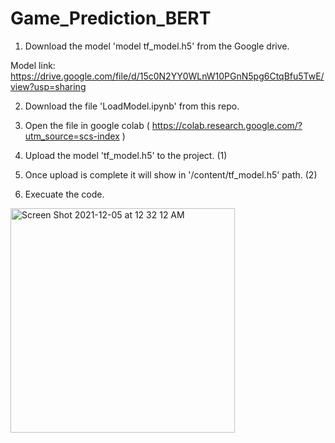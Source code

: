# Game_Prediction_BERT

1) Download the model 'model tf_model.h5' from the Google drive.

Model link: https://drive.google.com/file/d/15c0N2YY0WLnW10PGnN5pg6CtqBfu5TwE/view?usp=sharing

2) Download the file 'LoadModel.ipynb' from this repo.

3) Open the file in google colab ( https://colab.research.google.com/?utm_source=scs-index )

4) Upload the model 'tf_model.h5' to the project. (1)

5) Once upload is complete it will show in '/content/tf_model.h5' path. (2)

6) Execuate the code.

<img width="359" alt="Screen Shot 2021-12-05 at 12 32 12 AM" src="https://user-images.githubusercontent.com/62678861/144740026-99b452c2-0e81-4a25-9afa-683f0953f196.png">
